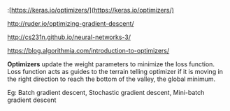 :[https://keras.io/optimizers/](https://keras.io/optimizers/)

http://ruder.io/optimizing-gradient-descent/

http://cs231n.github.io/neural-networks-3/

https://blog.algorithmia.com/introduction-to-optimizers/

**Optimizers** update the weight parameters to minimize the loss function. Loss function acts as guides to the terrain telling optimizer if it is moving in the right direction to reach the bottom of the valley, the global minimum.

Eg: Batch gradient descent, Stochastic gradient descent, Mini-batch gradient descent





